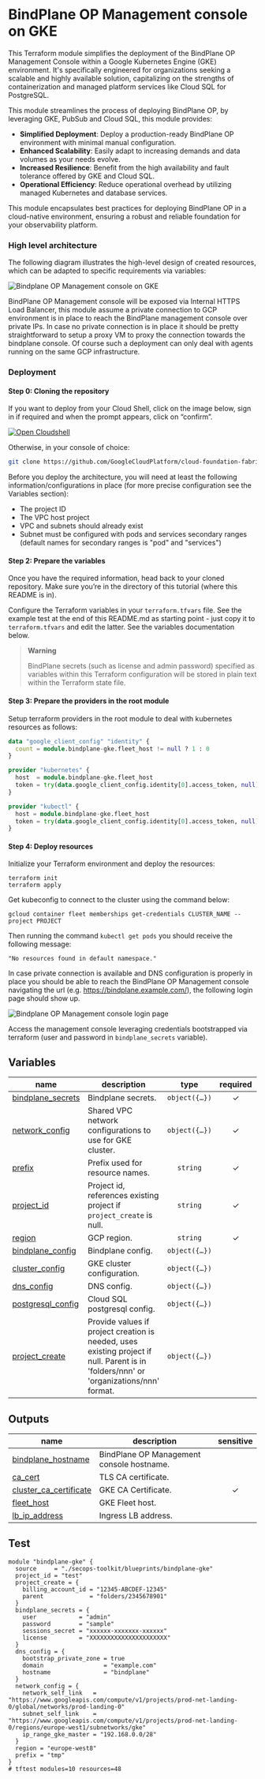 # BindPlane OP Management console on GKE

This Terraform module simplifies the deployment of the BindPlane OP Management Console within a Google Kubernetes Engine (GKE) environment. It's specifically engineered for organizations seeking a scalable and highly available solution, capitalizing on the strengths of containerization and managed platform services like Cloud SQL for PostgreSQL.

This module streamlines the process of deploying BindPlane OP, by leveraging GKE, PubSub and Cloud SQL, this module provides:

- **Simplified Deployment**: Deploy a production-ready BindPlane OP environment with minimal manual configuration.
- **Enhanced Scalability**: Easily adapt to increasing demands and data volumes as your needs evolve.
- **Increased Resilience**: Benefit from the high availability and fault tolerance offered by GKE and Cloud SQL.
- **Operational Efficiency**: Reduce operational overhead by utilizing managed Kubernetes and database services.

This module encapsulates best practices for deploying BindPlane OP in a cloud-native environment, ensuring a robust and reliable foundation for your observability platform.

### High level architecture

The following diagram illustrates the high-level design of created resources, which can be adapted to specific requirements via variables:

![Bindplane OP Management console on GKE](./images/diagram.png)

BindPlane OP Management console will be exposed via Internal HTTPS Load Balancer, this module assume a private connection to GCP environment is in place to reach the BindPlane management console over private IPs.
In case no private connection is in place it should be pretty straightforward to setup a proxy VM to proxy the connection towards the bindplane console. Of course such a deployment can only deal with agents running on the same GCP infrastructure.

### Deployment

#### Step 0: Cloning the repository

If you want to deploy from your Cloud Shell, click on the image below, sign in
if required and when the prompt appears, click on “confirm”.

[![Open Cloudshell](./images/cloud-shell-button.png)](https://shell.cloud.google.com/cloudshell/editor?cloudshell_git_repo=https%3A%2F%2Fgithub.com%2FGoogleCloudPlatform%2Fcloud-foundation-fabric&cloudshell_workspace=blueprints%2Fthird-party-solutions%2Fwordpress%2Fcloudrun)

Otherwise, in your console of choice:

```bash
git clone https://github.com/GoogleCloudPlatform/cloud-foundation-fabric.git
```

Before you deploy the architecture, you will need at least the following
information/configurations in place (for more precise configuration see the Variables section):

- The project ID
- The VPC host project
- VPC and subnets should already exist
- Subnet must be configured with pods and services secondary ranges (default names for secondary ranges is "pod" and "services")

#### Step 2: Prepare the variables

Once you have the required information, head back to your cloned repository.
Make sure you’re in the directory of this tutorial (where this README is in).

Configure the Terraform variables in your `terraform.tfvars` file.
See the example test at the end of this README.md as starting point - just
copy it to `terraform.tfvars` and edit the latter. See the variables
documentation below.

> **Warning**  
>
> BindPlane secrets (such as license and admin password) specified as variables within this Terraform configuration will be stored in plain text within the Terraform state file.

#### Step 3: Prepare the providers in the root module

Setup terraform providers in the root module to deal with kubernetes resources as follows:

```terraform
data "google_client_config" "identity" {
  count = module.bindplane-gke.fleet_host != null ? 1 : 0
}

provider "kubernetes" {
  host  = module.bindplane-gke.fleet_host
  token = try(data.google_client_config.identity[0].access_token, null)
}

provider "kubectl" {
  host = module.bindplane-gke.fleet_host
  token = try(data.google_client_config.identity[0].access_token, null)
}
```

#### Step 4: Deploy resources

Initialize your Terraform environment and deploy the resources:

```shell
terraform init
terraform apply
```

Get kubeconfig to connect to the cluster using the command below:

```shell
gcloud container fleet memberships get-credentials CLUSTER_NAME --project PROJECT
```

Then running the command `kubectl get pods` you should receive the following message:

```
"No resources found in default namespace."
```

In case private connection is available and DNS configuration is properly in place you should be able to reach the BindPlane OP Management console navigating the url (e.g. <https://bindplane.example.com/>), the following login page should show up.

![Bindplane OP Management console login page](./images/login.png)

Access the management console leveraging credentials bootstrapped via terraform (user and password in `bindplane_secrets` variable).
<!-- BEGIN TFDOC -->
## Variables

| name | description | type | required | default |
|---|---|:---:|:---:|:---:|
| [bindplane_secrets](variables.tf#L27) | Bindplane secrets. | <code title="object&#40;&#123;&#10;  license         &#61; string&#10;  user            &#61; optional&#40;string, &#34;admin&#34;&#41;&#10;  password        &#61; optional&#40;string, null&#41;&#10;  sessions_secret &#61; string&#10;&#125;&#41;">object&#40;&#123;&#8230;&#125;&#41;</code> | ✓ |  |
| [network_config](variables.tf#L58) | Shared VPC network configurations to use for GKE cluster. | <code title="object&#40;&#123;&#10;  host_project                  &#61; optional&#40;string&#41;&#10;  network_self_link             &#61; string&#10;  subnet_self_link              &#61; string&#10;  ip_range_gke_master           &#61; string&#10;  secondary_pod_range_name      &#61; optional&#40;string, &#34;pods&#34;&#41;&#10;  secondary_services_range_name &#61; optional&#40;string, &#34;services&#34;&#41;&#10;&#125;&#41;">object&#40;&#123;&#8230;&#125;&#41;</code> | ✓ |  |
| [prefix](variables.tf#L80) | Prefix used for resource names. | <code>string</code> | ✓ |  |
| [project_id](variables.tf#L99) | Project id, references existing project if `project_create` is null. | <code>string</code> | ✓ |  |
| [region](variables.tf#L104) | GCP region. | <code>string</code> | ✓ |  |
| [bindplane_config](variables.tf#L17) | Bindplane config. | <code title="object&#40;&#123;&#10;  image_tag           &#61; optional&#40;string, &#34;&#34;&#41;&#10;  tls_certificate_cer &#61; optional&#40;string, null&#41;&#10;  tls_certificate_key &#61; optional&#40;string, null&#41;&#10;&#125;&#41;">object&#40;&#123;&#8230;&#125;&#41;</code> |  | <code>&#123;&#125;</code> |
| [cluster_config](variables.tf#L37) | GKE cluster configuration. | <code title="object&#40;&#123;&#10;  cluster_name &#61; optional&#40;string, &#34;bindplane-op&#34;&#41;&#10;  master_authorized_ranges &#61; optional&#40;map&#40;string&#41;, &#123;&#10;    rfc-1918-10-8 &#61; &#34;10.0.0.0&#47;8&#34;&#10;  &#125;&#41;&#10;&#125;&#41;">object&#40;&#123;&#8230;&#125;&#41;</code> |  | <code>&#123;&#125;</code> |
| [dns_config](variables.tf#L48) | DNS config. | <code title="object&#40;&#123;&#10;  bootstrap_private_zone &#61; optional&#40;bool, false&#41;&#10;  domain                 &#61; optional&#40;string, &#34;example.com&#34;&#41;&#10;  hostname               &#61; optional&#40;string, &#34;bindplane&#34;&#41;&#10;&#125;&#41;">object&#40;&#123;&#8230;&#125;&#41;</code> |  | <code>&#123;&#125;</code> |
| [postgresql_config](variables.tf#L70) | Cloud SQL postgresql config. | <code title="object&#40;&#123;&#10;  availability_type &#61; optional&#40;string, &#34;REGIONAL&#34;&#41;&#10;  database_version  &#61; optional&#40;string, &#34;POSTGRES_13&#34;&#41;&#10;  tier              &#61; optional&#40;string, &#34;db-g1-small&#34;&#41;&#10;&#125;&#41;">object&#40;&#123;&#8230;&#125;&#41;</code> |  | <code>&#123;&#125;</code> |
| [project_create](variables.tf#L90) | Provide values if project creation is needed, uses existing project if null. Parent is in 'folders/nnn' or 'organizations/nnn' format. | <code title="object&#40;&#123;&#10;  billing_account_id &#61; string&#10;  parent             &#61; string&#10;&#125;&#41;">object&#40;&#123;&#8230;&#125;&#41;</code> |  | <code>null</code> |

## Outputs

| name | description | sensitive |
|---|---|:---:|
| [bindplane_hostname](outputs.tf#L17) | BindPlane OP Management console hostname. |  |
| [ca_cert](outputs.tf#L22) | TLS CA certificate. |  |
| [cluster_ca_certificate](outputs.tf#L27) | GKE CA Certificate. | ✓ |
| [fleet_host](outputs.tf#L33) | GKE Fleet host. |  |
| [lb_ip_address](outputs.tf#L38) | Ingress LB address. |  |
<!-- END TFDOC -->
## Test

```hcl
module "bindplane-gke" {
  source     = "./secops-toolkit/blueprints/bindplane-gke"
  project_id = "test"
  project_create = {
    billing_account_id = "12345-ABCDEF-12345"
    parent             = "folders/2345678901"
  }
  bindplane_secrets = {
    user            = "admin"
    password        = "sample"
    sessions_secret = "xxxxxx-xxxxxxx-xxxxxx"
    license         = "XXXXXXXXXXXXXXXXXXXXXX"
  }
  dns_config = {
    bootstrap_private_zone = true
    domain                 = "example.com"
    hostname               = "bindplane"
  }
  network_config = {
    network_self_link   = "https://www.googleapis.com/compute/v1/projects/prod-net-landing-0/global/networks/prod-landing-0"
    subnet_self_link    = "https://www.googleapis.com/compute/v1/projects/prod-net-landing-0/regions/europe-west1/subnetworks/gke"
    ip_range_gke_master = "192.168.0.0/28"
  }
  region = "europe-west8"
  prefix = "tmp"
}
# tftest modules=10 resources=48
```
